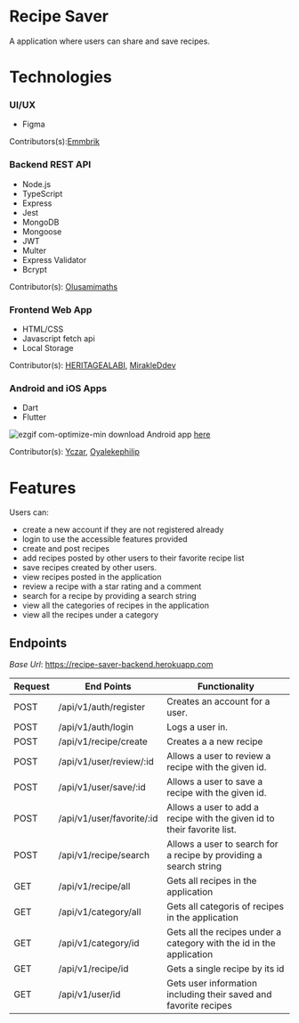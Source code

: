 # Recipe Saver

A application where users can share and save recipes.

# Technologies

### UI/UX

- Figma

Contributors(s):[Emmbrik](https://github.com/emmbrik)

### Backend REST API

- Node.js
- TypeScript
- Express
- Jest
- MongoDB
- Mongoose
- JWT
- Multer
- Express Validator
- Bcrypt

Contributor(s): [Olusamimaths](https://github.com/Olusamimaths/)

### Frontend Web App

- HTML/CSS
- Javascript fetch api
- Local Storage


Contributor(s): [HERITAGEALABI](https://github.com/HERITAGEALABI), [MirakleDdev](https://github.com/MirakleDdev)

### Android and iOS Apps

- Dart
- Flutter





![ezgif com-optimize-min](https://user-images.githubusercontent.com/32166619/89283925-df8f0100-d645-11ea-95f1-d2eaa719d284.gif)
download Android app [here](https://drive.google.com/file/d/1HY10UdhI_YM819OrmN7LITKe2e0DjWSd/view?usp=drivesdk)

Contributor(s): [Yczar](https://github.com/Yczar),
                [Oyalekephilip](https://github.com/oyalekephilip)
                

# Features

Users can:

- create a new account if they are not registered already
- login to use the accessible features provided
- create and post recipes
- add recipes posted by other users to their favorite recipe list
- save recipes created by other users.
- view recipes posted in the application
- review a recipe with a star rating and a comment
- search for a recipe by providing a search string
- view all the categories of recipes in the application
- view all the recipes under a category

## Endpoints

_Base Url_: https://recipe-saver-backend.herokuapp.com

| Request | End Points                | Functionality                                                           |
| ------- | ------------------------- | ----------------------------------------------------------------------- |
| POST    | /api/v1/auth/register     | Creates an account for a user.                                          |
| POST    | /api/v1/auth/login        | Logs a user in.                                                         |
| POST    | /api/v1/recipe/create     | Creates a a new recipe                                                  |
| POST    | /api/v1/user/review/:id   | Allows a user to review a recipe with the given id.                     |
| POST    | /api/v1/user/save/:id     | Allows a user to save a recipe with the given id.                       |
| POST    | /api/v1/user/favorite/:id | Allows a user to add a recipe with the given id to their favorite list. |
| POST    | /api/v1/recipe/search     | Allows a user to search for a recipe by providing a search string       |
| GET     | /api/v1/recipe/all        | Gets all recipes in the application                                     |
| GET     | /api/v1/category/all      | Gets all categoris of recipes in the application                        |
| GET     | /api/v1/category/id       | Gets all the recipes under a category with the id in the application    |
| GET     | /api/v1/recipe/id         | Gets a single recipe by its id                                          |
| GET     | /api/v1/user/id           | Gets user information including their saved and favorite recipes        |
